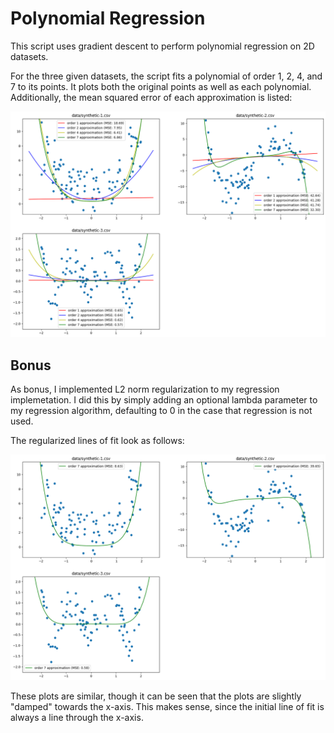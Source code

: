 # Polynomial Regression

This script uses gradient descent to perform polynomial regression on 2D datasets.

For the three given datasets, the script fits a polynomial of order 1, 2, 4, and 7 to its points. It plots both the original points as well as each polynomial. Additionally, the mean squared error of each approximation is listed:

![Plots](/media/plots.png)

## Bonus

As bonus, I implemented L2 norm regularization to my regression implemetation. I did this by simply adding an optional lambda parameter to my regression algorithm, defaulting to 0 in the case that regression is not used.

The regularized lines of fit look as follows:

![Regularized Plots](/media/regularizedPlots.png)

These plots are similar, though it can be seen that the plots are slightly "damped" towards the x-axis. This makes sense, since the initial line of fit is always a line through the x-axis.